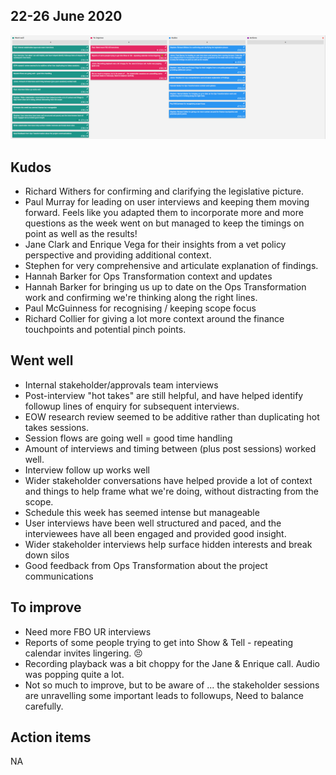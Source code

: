 ## 22-26 June 2020

[![Sprint 2 Retrospective board](uploads/retro/retro-2.png)](uploads/retro/retro-2.png)

## Kudos

- Richard Withers for confirming and clarifying the legislative picture.
- Paul Murray for leading on user interviews and keeping them moving forward. Feels like you adapted them to incorporate more and more questions as the week went on but managed to keep the timings on point as well as the results!
- Jane Clark and Enrique Vega for their insights from a vet policy perspective and providing additional context.
- Stephen for very comprehensive and articulate explanation of findings.
- Hannah Barker for Ops Transformation context and updates
- Hannah Barker for bringing us up to date on the Ops Transformation work and confirming we're thinking along the right lines. 
- Paul McGuinness for recognising / keeping scope focus
- Richard Collier for giving a lot more context around the finance touchpoints and potential pinch points.

## Went well


- Internal stakeholder/approvals team interviews
- Post-interview "hot takes" are still helpful, and have helped identify followup lines of enquiry for subsequent interviews.
- EOW research review seemed to be additive rather than duplicating hot takes sessions.
- Session flows are going well = good time handling
- Amount of interviews and timing between (plus post sessions) worked well.
- Interview follow up works well
- Wider stakeholder conversations have helped provide a lot of context and things to help frame what we're doing, without distracting from the scope.
- Schedule this week has seemed intense but manageable
- User interviews have been well structured and paced, and the interviewees have all been engaged and provided good insight.
- Wider stakeholder interviews help surface hidden interests and break down silos
- Good feedback from Ops Transformation about the project communications


## To improve

- Need more FBO UR interviews
- Reports of some people trying to get into Show & Tell - repeating calendar invites lingering. 😣
- Recording playback was a bit choppy for the Jane & Enrique call. Audio was popping quite a lot.
- Not so much to improve, but to be aware of ... the stakeholder sessions are unravelling some important leads to followups, Need to balance carefully.

## Action items

NA